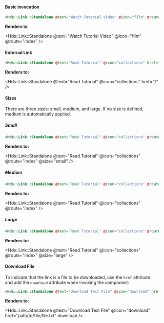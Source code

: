<h4 class="dummy-h4">Basic invocation</h4>

```hbs
<Hds::Link::Standalone @text="Watch Tutorial Video" @icon="film" @route="index" />
```

**Renders to**

<Hds::Link::Standalone @text="Watch Tutorial Video" @icon="film" @route="index" />

<h4 class="dummy-h4">External Link</h4>

```hbs
<Hds::Link::Standalone @text="Read Tutorial" @icon="collections" href="/" />
```

**Renders to:**

<Hds::Link::Standalone @text="Read Tutorial" @icon="collections" href="/" />

<h4 class="dummy-h4">Sizes</h4>

There are three sizes: small, medium, and large.
If no size is defined, medium is automatically applied.

<h5 class="dummy-h5">Small</h5>

```hbs
<Hds::Link::Standalone @text="Read Tutorial" @icon="collections" @route="index" @size="small" />
```

**Renders to:**

<Hds::Link::Standalone @text="Read Tutorial" @icon="collections" @route="index" @size="small" />

<h5 class="dummy-h5">Medium</h5>

```hbs
<Hds::Link::Standalone @text="Read Tutorial" @icon="collections" @route="index" />
```

**Renders to:**

<Hds::Link::Standalone @text="Read Tutorial" @icon="collections" @route="index" />

<h5 class="dummy-h5">Large</h5>

```hbs
<Hds::Link::Standalone @text="Read Tutorial" @icon="collections" @route="index" @size="large" />
```

**Renders to:**

<Hds::Link::Standalone @text="Read Tutorial" @icon="collections" @route="index" @size="large" />

<h4 class="dummy-h4">Download File</h4>

To indicate that the link is a file to be downloaded, use the `href` attribute and add the `download` attribute when invoking the component:

```hbs
<Hds::Link::Standalone @text="Download Text File" @icon="download" href="path/to/file/file.txt"  download />
```

**Renders to:**

<Hds::Link::Standalone @text="Download Text File" @icon="download" href="path/to/file/file.txt" download />
